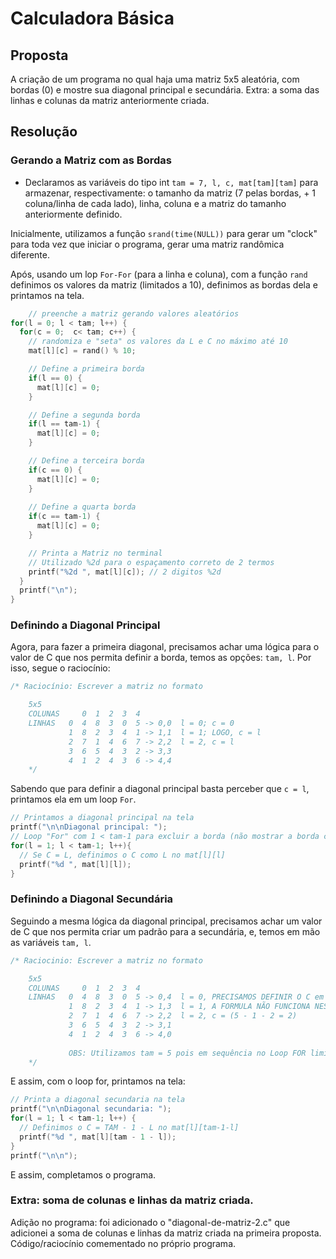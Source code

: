 # Calculadora Básica

## Proposta

A criação de um programa no qual haja uma matriz 5x5 aleatória, com bordas (0) e mostre sua diagonal principal e secundária.
Extra: a soma das linhas e colunas da matriz anteriormente criada.

## Resolução


### Gerando a Matriz com as Bordas

- Declaramos as variáveis do tipo int ``tam = 7, l, c, mat[tam][tam]`` para armazenar, respectivamente: o tamanho da matriz (7 pelas bordas, + 1 coluna/linha de cada lado), linha, coluna e a matriz do tamanho anteriormente definido.

Inicialmente, utilizamos a função `srand(time(NULL))` para gerar um "clock" para toda vez que iniciar o programa, gerar uma matriz randômica diferente.

Após, usando um lop `For-For` (para a linha e coluna), com a função `rand` definimos os valores da matriz (limitados a 10), definimos as bordas dela e printamos na tela.
```c
    // preenche a matriz gerando valores aleatórios
for(l = 0; l < tam; l++) {
  for(c = 0;  c< tam; c++) {
    // randomiza e "seta" os valores da L e C no máximo até 10 
    mat[l][c] = rand() % 10;

    // Define a primeira borda
    if(l == 0) {
      mat[l][c] = 0;
    }

    // Define a segunda borda
    if(l == tam-1) {
      mat[l][c] = 0;
    }

    // Define a terceira borda
    if(c == 0) {
      mat[l][c] = 0;
    }
            
    // Define a quarta borda
    if(c == tam-1) {
      mat[l][c] = 0;
    }

    // Printa a Matriz no terminal
    // Utilizado %2d para o espaçamento correto de 2 termos
    printf("%2d ", mat[l][c]); // 2 digitos %2d
  }
  printf("\n");
}
```

### Definindo a Diagonal Principal

Agora, para fazer a primeira diagonal, precisamos achar uma lógica para o valor de C que nos permita definir a borda, temos as opções: ``tam, l``. Por isso, segue o raciocínio:
```c
/* Raciocínio: Escrever a matriz no formato

    5x5
    COLUNAS     0  1  2  3  4
    LINHAS   0  4  8  3  0  5 -> 0,0  l = 0; c = 0  
             1  8  2  3  4  1 -> 1,1  l = 1; LOGO, c = l
             2  7  1  4  6  7 -> 2,2  l = 2, c = l
             3  6  5  4  3  2 -> 3,3
             4  1  2  4  3  6 -> 4,4
    */
```

Sabendo que para definir a diagonal principal basta perceber que `c = l`, printamos ela em um loop `For`.
```c
// Printamos a diagonal principal na tela
printf("\n\nDiagonal principal: ");
// Loop "For" com 1 < tam-1 para excluir a borda (não mostrar a borda como parte da diagonal)
for(l = 1; l < tam-1; l++){
  // Se C = L, definimos o C como L no mat[l][l]
  printf("%d ", mat[l][l]);
}
```

### Definindo a Diagonal Secundária

Seguindo a mesma lógica da diagonal principal, precisamos achar um valor de C que nos permita criar um padrão para a secundária, e, temos em mão as variáveis `tam, l`.
```c
/* Raciocinio: Escrever a matriz no formato

    5x5
    COLUNAS     0  1  2  3  4
    LINHAS   0  4  8  3  0  5 -> 0,4  l = 0, PRECISAMOS DEFINIR O C em uma fórmula --> c = tam - 1
             1  8  2  3  4  1 -> 1,3  l = 1, A FORMULA NÃO FUNCIONA NESSE, LOGO, TESTAMOS: c = tam - 1 - l
             2  7  1  4  6  7 -> 2,2  l = 2, c = (5 - 1 - 2 = 2)
             3  6  5  4  3  2 -> 3,1
             4  1  2  4  3  6 -> 4,0
             
             OBS: Utilizamos tam = 5 pois em sequência no Loop FOR limitamos o tamanho de TAM removendo as bordas dele (para não contar na diagonal), ficando uma matriz "bruta" 5x5.
    */
```

E assim, com o loop for, printamos na tela:
```c
// Printa a diagonal secundaria na tela
printf("\n\nDiagonal secundaria: ");
for(l = 1; l < tam-1; l++) {
  // Definimos o C = TAM - 1 - L no mat[l][tam-1-l]
  printf("%d ", mat[l][tam - 1 - l]);
}
printf("\n\n");
```

E assim, completamos o programa.

### Extra: soma de colunas e linhas da matriz criada.

Adição no programa: foi adicionado o "diagonal-de-matriz-2.c" que adicionei a soma de colunas e linhas da matriz criada na primeira proposta. Código/raciocínio comementado no próprio programa.

